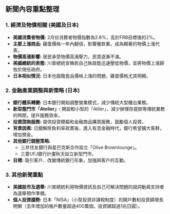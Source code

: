 ## 新聞內容重點整理

### 1. 經濟及物價相關 (美國及日本)

*   **美國消費者物價:** 2月份消費者物價指數為2.8%，高於FRB目標值的2%。
*   **主要上漲商品:** 雞蛋價格一年內翻倍，影響餐飲業，成為顯著的物價上漲代表。
*   **物價高漲影響:** 居民承受物價高漲壓力，民意逐漸不滿。
*   **美國總統的表態:** 川普總統宣稱若自己執政能迅速壓低物價，並將物價上漲歸咎於現任政府。
*   **日本相似情況:** 日本也面臨食品價格上漲的問題，雞蛋價格尤其明顯。

### 2. 金融產業調整與新策略 (日本)

*   **銀行體系轉變:** 日本銀行開始調整營業模式，減少傳統大型櫃台業務。
*   **新型態門市「Atelier」:** 開設較小型的「Atlier」，減少辦理存提款等傳統業務的時間，提升服務效率。
*   **投資諮詢服務:** 提供投資模擬和金融商品購買服務，鼓勵個人投資。
*   **背景因素:** 日銀解除負利率政策後，進入有息金融時代，銀行希望擴大客群，增加預金。
*   **其他銀行調整策略:**
    *   三井住友銀行與星巴克斯合作設立「Olive Brownlounge」。
    *   三菱UFJ銀行計畫秋天設立新型門市。
*   **目標:** 吸引客戶、改變傳統銀行形象，加強與客戶的互動。

### 3.  其他新聞重點

*   **美國股市及選舉:** 川普總統利用物價資訊及自己可解決問題的說詞動員支持者為選舉預作準備。
*   **個人投資趨勢:** 日本「NISA」（小型投資非課稅制度）的開戶數和投資額增長明顯（去年增加的帳戶數量超過400萬個，投資額超過1兆日圓）。